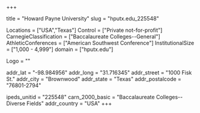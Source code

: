 
+++

title = "Howard Payne University"
slug = "hputx.edu_225548"

Locations = ["USA","Texas"]
Control = ["Private not-for-profit"]
CarnegieClassification = ["Baccalaureate Colleges--General"]
AthleticConferences = ["American Southwest Conference"]
InstitutionalSize = ["1,000 - 4,999"]
domain = ["hputx.edu"]

Logo = ""

addr_lat = "-98.984956"
addr_long = "31.716345"
addr_street = "1000 Fisk St."
addr_city = "Brownwood"
addr_state = "Texas"
addr_postalcode = "76801-2794"

ipeds_unitid = "225548"
carn_2000_basic = "Baccalaureate Colleges--Diverse Fields"
addr_country = "USA"
+++
    
